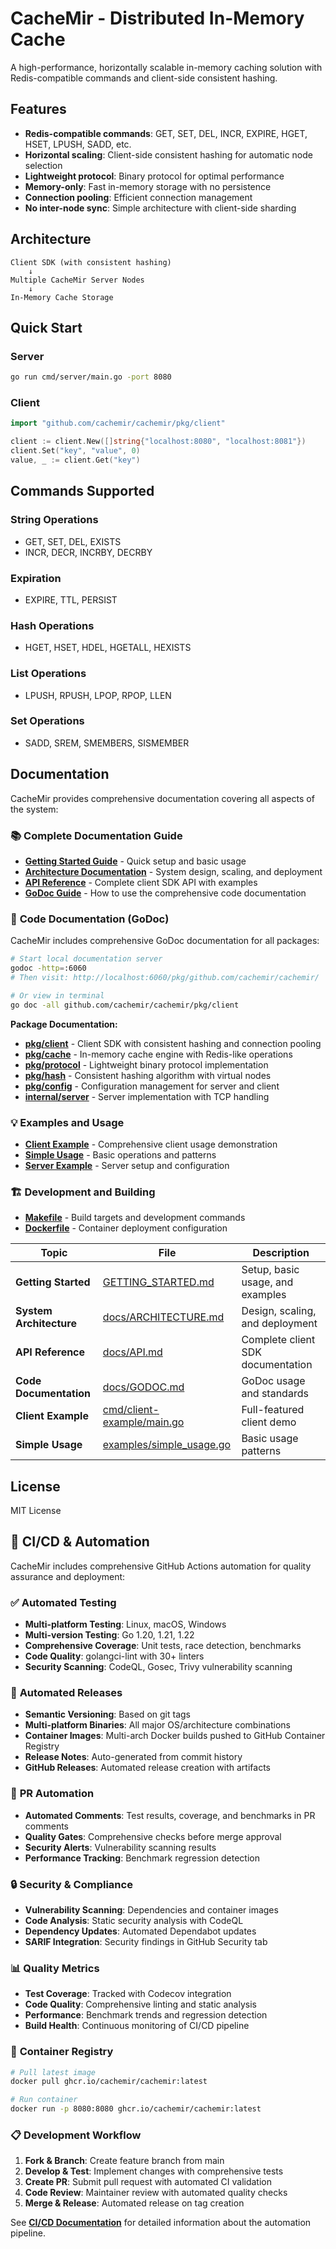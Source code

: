 # CacheMir - Distributed In-Memory Cache

A high-performance, horizontally scalable in-memory caching solution with Redis-compatible commands and client-side consistent hashing.

## Features

- **Redis-compatible commands**: GET, SET, DEL, INCR, EXPIRE, HGET, HSET, LPUSH, SADD, etc.
- **Horizontal scaling**: Client-side consistent hashing for automatic node selection
- **Lightweight protocol**: Binary protocol for optimal performance
- **Memory-only**: Fast in-memory storage with no persistence
- **Connection pooling**: Efficient connection management
- **No inter-node sync**: Simple architecture with client-side sharding

## Architecture

```
Client SDK (with consistent hashing)
    ↓
Multiple CacheMir Server Nodes
    ↓
In-Memory Cache Storage
```

## Quick Start

### Server
```bash
go run cmd/server/main.go -port 8080
```

### Client
```go
import "github.com/cachemir/cachemir/pkg/client"

client := client.New([]string{"localhost:8080", "localhost:8081"})
client.Set("key", "value", 0)
value, _ := client.Get("key")
```

## Commands Supported

### String Operations
- GET, SET, DEL, EXISTS
- INCR, DECR, INCRBY, DECRBY

### Expiration
- EXPIRE, TTL, PERSIST

### Hash Operations  
- HGET, HSET, HDEL, HGETALL, HEXISTS

### List Operations
- LPUSH, RPUSH, LPOP, RPOP, LLEN

### Set Operations
- SADD, SREM, SMEMBERS, SISMEMBER

## Documentation

CacheMir provides comprehensive documentation covering all aspects of the system:

### 📚 **Complete Documentation Guide**

- **[Getting Started Guide](GETTING_STARTED.md)** - Quick setup and basic usage
- **[Architecture Documentation](docs/ARCHITECTURE.md)** - System design, scaling, and deployment
- **[API Reference](docs/API.md)** - Complete client SDK API with examples
- **[GoDoc Guide](docs/GODOC.md)** - How to use the comprehensive code documentation

### 🔧 **Code Documentation (GoDoc)**

CacheMir includes comprehensive GoDoc documentation for all packages:

```bash
# Start local documentation server
godoc -http=:6060
# Then visit: http://localhost:6060/pkg/github.com/cachemir/cachemir/

# Or view in terminal
go doc -all github.com/cachemir/cachemir/pkg/client
```

**Package Documentation:**
- **[pkg/client](pkg/client/)** - Client SDK with consistent hashing and connection pooling
- **[pkg/cache](pkg/cache/)** - In-memory cache engine with Redis-like operations  
- **[pkg/protocol](pkg/protocol/)** - Lightweight binary protocol implementation
- **[pkg/hash](pkg/hash/)** - Consistent hashing algorithm with virtual nodes
- **[pkg/config](pkg/config/)** - Configuration management for server and client
- **[internal/server](internal/server/)** - Server implementation with TCP handling

### 💡 **Examples and Usage**

- **[Client Example](cmd/client-example/main.go)** - Comprehensive client usage demonstration
- **[Simple Usage](examples/simple_usage.go)** - Basic operations and patterns
- **[Server Example](cmd/server/main.go)** - Server setup and configuration

### 🏗️ **Development and Building**

- **[Makefile](Makefile)** - Build targets and development commands
- **[Dockerfile](Dockerfile)** - Container deployment configuration


| Topic | File | Description |
|-------|------|-------------|
| **Getting Started** | [GETTING_STARTED.md](GETTING_STARTED.md) | Setup, basic usage, and examples |
| **System Architecture** | [docs/ARCHITECTURE.md](docs/ARCHITECTURE.md) | Design, scaling, and deployment |
| **API Reference** | [docs/API.md](docs/API.md) | Complete client SDK documentation |
| **Code Documentation** | [docs/GODOC.md](docs/GODOC.md) | GoDoc usage and standards |
| **Client Example** | [cmd/client-example/main.go](cmd/client-example/main.go) | Full-featured client demo |
| **Simple Usage** | [examples/simple_usage.go](examples/simple_usage.go) | Basic usage patterns |


## License

MIT License

## 🚀 CI/CD & Automation

CacheMir includes comprehensive GitHub Actions automation for quality assurance and deployment:

### ✅ **Automated Testing**
- **Multi-platform Testing**: Linux, macOS, Windows
- **Multi-version Testing**: Go 1.20, 1.21, 1.22
- **Comprehensive Coverage**: Unit tests, race detection, benchmarks
- **Code Quality**: golangci-lint with 30+ linters
- **Security Scanning**: CodeQL, Gosec, Trivy vulnerability scanning

### 🔄 **Automated Releases**
- **Semantic Versioning**: Based on git tags
- **Multi-platform Binaries**: All major OS/architecture combinations
- **Container Images**: Multi-arch Docker builds pushed to GitHub Container Registry
- **Release Notes**: Auto-generated from commit history
- **GitHub Releases**: Automated release creation with artifacts

### 💬 **PR Automation**
- **Automated Comments**: Test results, coverage, and benchmarks in PR comments
- **Quality Gates**: Comprehensive checks before merge approval
- **Security Alerts**: Vulnerability scanning results
- **Performance Tracking**: Benchmark regression detection

### 🔒 **Security & Compliance**
- **Vulnerability Scanning**: Dependencies and container images
- **Code Analysis**: Static security analysis with CodeQL
- **Dependency Updates**: Automated Dependabot updates
- **SARIF Integration**: Security findings in GitHub Security tab

### 📊 **Quality Metrics**
- **Test Coverage**: Tracked with Codecov integration
- **Code Quality**: Comprehensive linting and static analysis
- **Performance**: Benchmark trends and regression detection
- **Build Health**: Continuous monitoring of CI/CD pipeline

### 🐳 **Container Registry**
```bash
# Pull latest image
docker pull ghcr.io/cachemir/cachemir:latest

# Run container
docker run -p 8080:8080 ghcr.io/cachemir/cachemir:latest
```

### 📋 **Development Workflow**
1. **Fork & Branch**: Create feature branch from main
2. **Develop & Test**: Implement changes with comprehensive tests
3. **Create PR**: Submit pull request with automated CI validation
4. **Code Review**: Maintainer review with automated quality checks
5. **Merge & Release**: Automated release on tag creation

See **[CI/CD Documentation](docs/CICD.md)** for detailed information about the automation pipeline.
